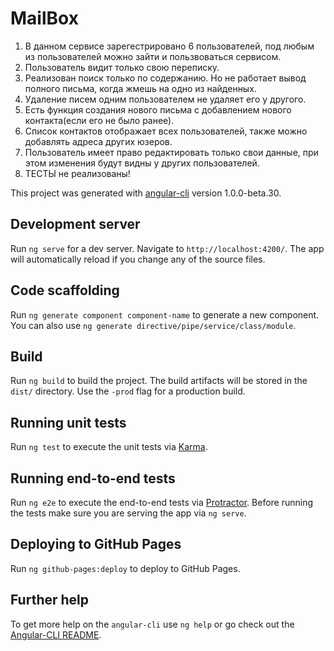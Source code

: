 # MailBox

1) В данном сервисе зарегестрировано 6 пользователей, под любым из пользователей можно зайти и пользвоваться сервисом. 
2) Пользователь видит только свою переписку.
3) Реализован поиск только по содержанию. Но не работает вывод полного письма, когда жмешь на одно из найденных.
4) Удаление писем одним пользователем не удаляет его у другого.
5) Есть функция создания нового письма с добавлением нового контакта(если его не было ранее).
6) Список контактов отображает всех пользователей, также можно добавлять адреса других юзеров.
7) Пользователь имеет право редактировать только свои данные, при этом изменения будут видны у других пользователей.
8) ТЕСТЫ не реализованы!



This project was generated with [angular-cli](https://github.com/angular/angular-cli) version 1.0.0-beta.30.

## Development server
Run `ng serve` for a dev server. Navigate to `http://localhost:4200/`. The app will automatically reload if you change any of the source files.

## Code scaffolding

Run `ng generate component component-name` to generate a new component. You can also use `ng generate directive/pipe/service/class/module`.

## Build

Run `ng build` to build the project. The build artifacts will be stored in the `dist/` directory. Use the `-prod` flag for a production build.

## Running unit tests

Run `ng test` to execute the unit tests via [Karma](https://karma-runner.github.io).

## Running end-to-end tests

Run `ng e2e` to execute the end-to-end tests via [Protractor](http://www.protractortest.org/).
Before running the tests make sure you are serving the app via `ng serve`.

## Deploying to GitHub Pages

Run `ng github-pages:deploy` to deploy to GitHub Pages.

## Further help

To get more help on the `angular-cli` use `ng help` or go check out the [Angular-CLI README](https://github.com/angular/angular-cli/blob/master/README.md).
